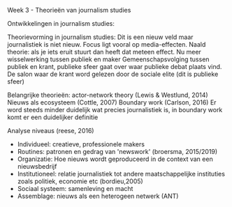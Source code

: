 Week 3 - Theorieën van journalism studies

Ontwikkelingen in journalism studies:

Theorievorming in journalism studies:
Dit is een nieuw veld maar journalistiek is niet nieuw. Focus ligt vooral op media-effecten.
Naald theorie: als je iets eruit stuurt dan heeft dat meteen effect.
Nu meer wisselwerking tussen publiek en maker
Gemeenschapsvolging tussen publiek en krant, publieke sfeer gaat over waar publieke debat plaats vind. De salon waar de krant word gelezen door de sociale elite (dit is publieke sfeer)


Belangrijke theorieën:
actor-network theory (Lewis & Westlund, 2014)
Nieuws als ecosysteem (Cottle, 2007)
Boundary work (Carlson, 2016)
	Er word steeds minder duidelijk wat precies journalistiek is, in boundary work komt er een duidelijker definitie

Analyse niveaus (reese, 2016)
- Individueel: creatieve, professionele makers 
- Routines: patronen en gedrag van 'newswork' (broersma, 2015/2019)
- Organizatie: Hoe nieuws wordt geproduceerd in de context van een nieuwsbedrijf
- Institutioneel: relatie journalistiek tot andere maatschappelijke instituties zoals politiek, economie etc (bordieu,2005)
- Sociaal systeem: samenleving en macht
- Assemblage: nieuws als een heterogeen netwerk (ANT)



